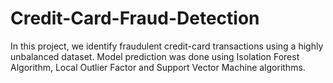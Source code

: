 # Credit-Card-Fraud-Detection
In this project, we identify fraudulent credit-card transactions using a highly unbalanced dataset. Model prediction was done using Isolation Forest Algorithm, Local Outlier Factor and Support Vector Machine algorithms.

